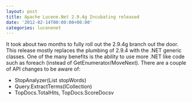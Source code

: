 ```yaml
---
layout: post
title: Apache Lucene.Net 2.9.4g Incubating released
date: '2012-02-14T00:00:00+00:00'
categories: lucenenet
---
```

<p>It took about two months to fully roll out the 2.9.4g branch out the door. This release mostly replaces the plumbing of 2.9.4 with the .NET generic classes. One of the many benefits is the ability to use more .NET like code such as foreach (instead of GetEnumerator/MoveNext). There are a couple of API changes to be aware of:</p> 
  <ul> 
    <li>StopAnalyzer(List<string> stopWords)</string></li> 
    <li>Query.ExtractTerms(ICollection<string>)</string></li> 
    <li>TopDocs.TotalHits, TopDocs.ScoreDocsv</li> 
  </ul>
